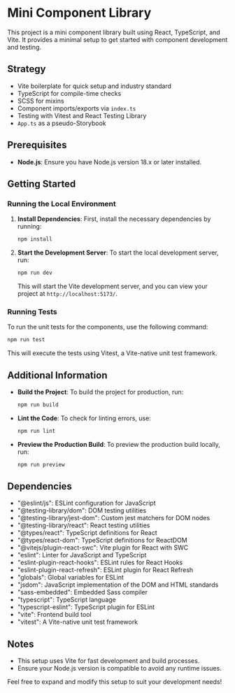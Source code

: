 # Mini Component Library

This project is a mini component library built using React, TypeScript, and Vite. It provides a minimal setup to get started with component development and testing.

## Strategy

- Vite boilerplate for quick setup and industry standard
- TypeScript for compile-time checks
- SCSS for mixins
- Component imports/exports via `index.ts`
- Testing with Vitest and React Testing Library
- `App.ts` as a pseudo-Storybook

## Prerequisites

- **Node.js**: Ensure you have Node.js version 18.x or later installed.

## Getting Started

### Running the Local Environment

1. **Install Dependencies**: First, install the necessary dependencies by running:

   ```bash
   npm install
   ```

2. **Start the Development Server**: To start the local development server, run:

   ```bash
   npm run dev
   ```

   This will start the Vite development server, and you can view your project at `http://localhost:5173/`.

### Running Tests

To run the unit tests for the components, use the following command:

```bash
npm run test
```

This will execute the tests using Vitest, a Vite-native unit test framework.

## Additional Information

- **Build the Project**: To build the project for production, run:

  ```bash
  npm run build
  ```

- **Lint the Code**: To check for linting errors, use:

  ```bash
  npm run lint
  ```

- **Preview the Production Build**: To preview the production build locally, run:

  ```bash
  npm run preview
  ```

## Dependencies

- "@eslint/js": ESLint configuration for JavaScript
- "@testing-library/dom": DOM testing utilities
- "@testing-library/jest-dom": Custom jest matchers for DOM nodes
- "@testing-library/react": React testing utilities
- "@types/react": TypeScript definitions for React
- "@types/react-dom": TypeScript definitions for ReactDOM
- "@vitejs/plugin-react-swc": Vite plugin for React with SWC
- "eslint": Linter for JavaScript and TypeScript
- "eslint-plugin-react-hooks": ESLint rules for React Hooks
- "eslint-plugin-react-refresh": ESLint plugin for React Refresh
- "globals": Global variables for ESLint
- "jsdom": JavaScript implementation of the DOM and HTML standards
- "sass-embedded": Embedded Sass compiler
- "typescript": TypeScript language
- "typescript-eslint": TypeScript plugin for ESLint
- "vite": Frontend build tool
- "vitest": A Vite-native unit test framework

## Notes

- This setup uses Vite for fast development and build processes.
- Ensure your Node.js version is compatible to avoid any runtime issues.

Feel free to expand and modify this setup to suit your development needs!